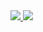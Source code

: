 <div>
  <a href="https://github.com/luisgustavofa/github-readme-stats">
    <img src="https://github-readme-stats.vercel.app/api?username=luisgustavofa&show_icons=true&theme=algolia"/>
  </a>
  <a href="https://github.com/luisgustavofa/github-readme-stats">
    <img src="https://github-readme-stats.vercel.app/api/top-langs/?username=luisgustavofa&theme=algolia&layout=compact"/>
  </a>
</div>

